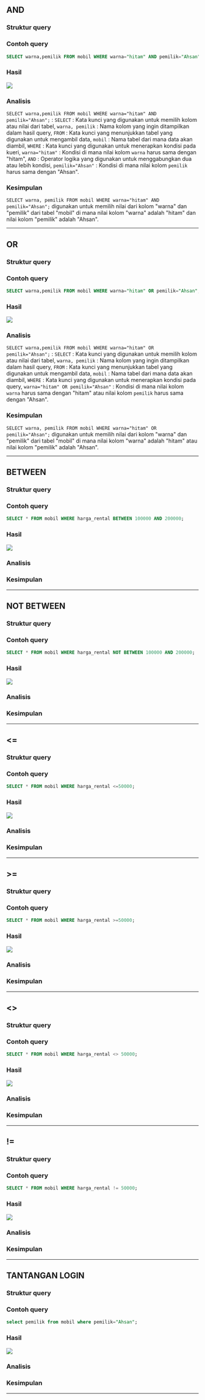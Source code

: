 ## AND
### Struktur query
### Contoh query
```sql
SELECT warna,pemilik FROM mobil WHERE warna="hitam" AND pemilik="Ahsan";
```
### Hasil
![](Assets/and.jpg)
### Analisis
`SELECT warna,pemilik FROM mobil WHERE warna="hitam" AND pemilik="Ahsan";` : `SELECT` : Kata kunci yang digunakan untuk memilih kolom atau nilai dari tabel, `warna, pemilik` : Nama kolom yang ingin ditampilkan dalam hasil query, `FROM` : Kata kunci yang menunjukkan tabel yang digunakan untuk mengambil data, `mobil` : Nama tabel dari mana data akan diambil, `WHERE` : Kata kunci yang digunakan untuk menerapkan kondisi pada kueri, `warna="hitam"` : Kondisi di mana nilai kolom `warna` harus sama dengan "hitam", `AND` : Operator logika yang digunakan untuk menggabungkan dua atau lebih kondisi, `pemilik="Ahsan"` : Kondisi di mana nilai kolom `pemilik` harus sama dengan "Ahsan".
### Kesimpulan
`SELECT warna, pemilik FROM mobil WHERE warna="hitam" AND pemilik="Ahsan";` digunakan untuk memilih nilai dari kolom "warna" dan "pemilik" dari tabel "mobil" di mana nilai kolom "warna" adalah "hitam" dan nilai kolom "pemilik" adalah "Ahsan".

---
## OR
### Struktur query
### Contoh query
```sql
SELECT warna,pemilik FROM mobil WHERE warna="hitam" OR pemilik="Ahsan";
```
### Hasil
![](Assets/or.jpg)
### Analisis
`SELECT warna,pemilik FROM mobil WHERE warna="hitam" OR pemilik="Ahsan";` : `SELECT` : Kata kunci yang digunakan untuk memilih kolom atau nilai dari tabel, `warna, pemilik` : Nama kolom yang ingin ditampilkan dalam hasil query, `FROM` : Kata kunci yang menunjukkan tabel yang digunakan untuk mengambil data, `mobil` : Nama tabel dari mana data akan diambil, `WHERE` : Kata kunci yang digunakan untuk menerapkan kondisi pada query, `warna="hitam" OR pemilik="Ahsan"` : Kondisi di mana nilai kolom `warna` harus sama dengan "hitam" atau nilai kolom `pemilik` harus sama dengan "Ahsan".
### Kesimpulan
`SELECT warna, pemilik FROM mobil WHERE warna="hitam" OR pemilik="Ahsan";` digunakan untuk memilih nilai dari kolom "warna" dan "pemilik" dari tabel "mobil" di mana nilai kolom "warna" adalah "hitam" atau nilai kolom "pemilik" adalah "Ahsan".

---
## BETWEEN
### Struktur query
### Contoh query
```sql
SELECT * FROM mobil WHERE harga_rental BETWEEN 100000 AND 200000;
```
### Hasil
![](Assets/between.jpg)
### Analisis
### Kesimpulan

---
## NOT BETWEEN
### Struktur query
### Contoh query
```sql
SELECT * FROM mobil WHERE harga_rental NOT BETWEEN 100000 AND 200000;
```
### Hasil
![](Assets/not_between.jpg)
### Analisis
### Kesimpulan

---
## <=
### Struktur query
### Contoh query
```sql
SELECT * FROM mobil WHERE harga_rental <=50000;
```
### Hasil
![](Assets/kurang=.jpg)
### Analisis
### Kesimpulan

---
## >=
### Struktur query
### Contoh query
```sql
SELECT * FROM mobil WHERE harga_rental >=50000;
```
### Hasil
![](Assets/lebih=.jpg)
### Analisis
### Kesimpulan

---
## <>
### Struktur query
### Contoh query
```sql
SELECT * FROM mobil WHERE harga_rental <> 50000;
```
### Hasil
![](Assets/besar-kecil.jpg)
### Analisis
### Kesimpulan

---
## !=
### Struktur query
### Contoh query
```sql
SELECT * FROM mobil WHERE harga_rental != 50000;
```
### Hasil
![](Assets/tidak=.jpg)
### Analisis
### Kesimpulan

---
## TANTANGAN LOGIN
### Struktur query
### Contoh query
```sql
select pemilik from mobil where pemilik="Ahsan";
```
### Hasil
![](Assets/tantangan_login.jpg)
### Analisis
### Kesimpulan

---
